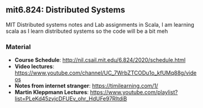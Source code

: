 ## mit6.824: Distributed Systems

MIT Distributed systems notes and Lab assignments in Scala, I am learning scala as I learn distributed systems so the code will be a bit meh   


### Material

- **Course Schedule**: http://nil.csail.mit.edu/6.824/2020/schedule.html
- **Video lectures**: https://www.youtube.com/channel/UC_7WrbZTCODu1o_kfUMq88g/videos
- **Notes from internet stranger**: https://timilearning.com/1/
- **Martin Kleppmann Lectures**: https://www.youtube.com/playlist?list=PLeKd45zvjcDFUEv_ohr_HdUFe97RItdiB
